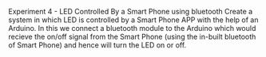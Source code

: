 Experiment 4 - LED Controlled By a Smart Phone using bluetooth
Create a system in which LED is controlled by a Smart Phone APP with the help of an Arduino. 
In this we connect a bluetooth module to the Arduino which would recieve the on/off signal from the Smart Phone 
(using the in-built bluetooth of Smart Phone) and hence will turn the LED on or off.

